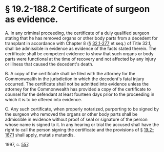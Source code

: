 # § 19.2-188.2 Certificate of surgeon as evidence.

<p>A. In any criminal proceeding, the certificate of a duly qualified surgeon stating that he has removed organs or other body parts from a decedent for transplant in accordance with Chapter 8 (§ <a href='http://law.lis.virginia.gov/vacode/32.1-277/'>32.1-277</a> et seq.) of Title 32.1, shall be admissible in evidence as evidence of the facts stated therein. The certificate shall be competent evidence to show that such organs or body parts were functional at the time of recovery and not affected by any injury or illness that caused the decedent's death.</p><p>B. A copy of the certificate shall be filed with the attorney for the Commonwealth in the jurisdiction in which the decedent's fatal injury occurred. The certificate shall not be admitted into evidence unless the attorney for the Commonwealth has provided a copy of the certificate to counsel for the defendant at least fourteen days prior to the proceeding in which it is to be offered into evidence.</p><p>C. Any such certificate, when properly notarized, purporting to be signed by the surgeon who removed the organs or other body parts shall be admissible in evidence without proof of seal or signature of the person whose name is signed to it. In any hearing or trial the accused shall have the right to call the person signing the certificate and the provisions of § <a href='http://law.lis.virginia.gov/vacode/19.2-187.1/'>19.2-187.1</a> shall apply, mutatis mutandis.</p><p>1997, c. <a href='http://lis.virginia.gov/cgi-bin/legp604.exe?971+ful+CHAP0557'>557</a>.</p>